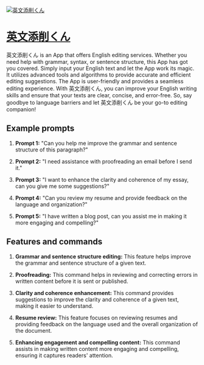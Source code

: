 [![英文添削くん](https://files.oaiusercontent.com/file-pEcfvu16d6YMPqzIoestZyw1?se=2123-10-19T01%3A16%3A05Z&sp=r&sv=2021-08-06&sr=b&rscc=max-age%3D31536000%2C%20immutable&rscd=attachment%3B%20filename%3D%25E8%258B%25B1%25E6%2596%2587%25E6%25B7%25BB%25E5%2589%258A%25E3%2581%258F%25E3%2582%2593.png&sig=l9VaUWUMxWIjRyGl0yNcIuHHKimg4RClHs50ESuRuU8%3D)](https://chat.openai.com/g/g-6haUFXfzO-ying-wen-tian-xue-kun)

# [英文添削くん](https://chat.openai.com/g/g-6haUFXfzO-ying-wen-tian-xue-kun)

英文添削くん is an App that offers English editing services. Whether you need help with grammar, syntax, or sentence structure, this App has got you covered. Simply input your English text and let the App work its magic. It utilizes advanced tools and algorithms to provide accurate and efficient editing suggestions. The App is user-friendly and provides a seamless editing experience. With 英文添削くん, you can improve your English writing skills and ensure that your texts are clear, concise, and error-free. So, say goodbye to language barriers and let 英文添削くん be your go-to editing companion!

## Example prompts

1. **Prompt 1:** "Can you help me improve the grammar and sentence structure of this paragraph?"

2. **Prompt 2:** "I need assistance with proofreading an email before I send it."

3. **Prompt 3:** "I want to enhance the clarity and coherence of my essay, can you give me some suggestions?"

4. **Prompt 4:** "Can you review my resume and provide feedback on the language and organization?"

5. **Prompt 5:** "I have written a blog post, can you assist me in making it more engaging and compelling?"

## Features and commands

1. **Grammar and sentence structure editing:** This feature helps improve the grammar and sentence structure of a given text.

2. **Proofreading:** This command helps in reviewing and correcting errors in written content before it is sent or published.

3. **Clarity and coherence enhancement:** This command provides suggestions to improve the clarity and coherence of a given text, making it easier to understand.

4. **Resume review:** This feature focuses on reviewing resumes and providing feedback on the language used and the overall organization of the document.

5. **Enhancing engagement and compelling content:** This command assists in making written content more engaging and compelling, ensuring it captures readers' attention.